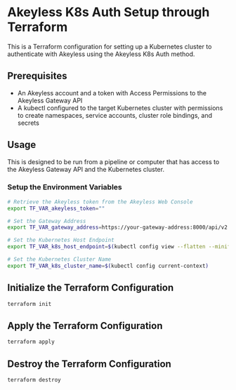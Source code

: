 # Akeyless K8s Auth Setup through Terraform

This is a Terraform configuration for setting up a Kubernetes cluster to authenticate with Akeyless using the Akeyless K8s Auth method.

## Prerequisites

- An Akeyless account and a token with Access Permissions to the Akeyless Gateway API
- A kubectl configured to the target Kubernetes cluster with permissions to create namespaces, service accounts, cluster role bindings, and secrets

## Usage

This is designed to be run from a pipeline or computer that has access to the Akeyless Gateway API and the Kubernetes cluster.

### Setup the Environment Variables

```bash
# Retrieve the Akeyless token from the Akeyless Web Console
export TF_VAR_akeyless_token=""

# Set the Gateway Address
export TF_VAR_gateway_address=https://your-gateway-address:8000/api/v2

# Set the Kubernetes Host Endpoint
export TF_VAR_k8s_host_endpoint=$(kubectl config view --flatten --minify --output=go-template='{{(index .clusters 0).cluster.server}}')

# Set the Kubernetes Cluster Name
export TF_VAR_k8s_cluster_name=$(kubectl config current-context)
```

## Initialize the Terraform Configuration

```bash
terraform init
```

## Apply the Terraform Configuration

```bash
terraform apply
```

## Destroy the Terraform Configuration

```bash
terraform destroy
```
